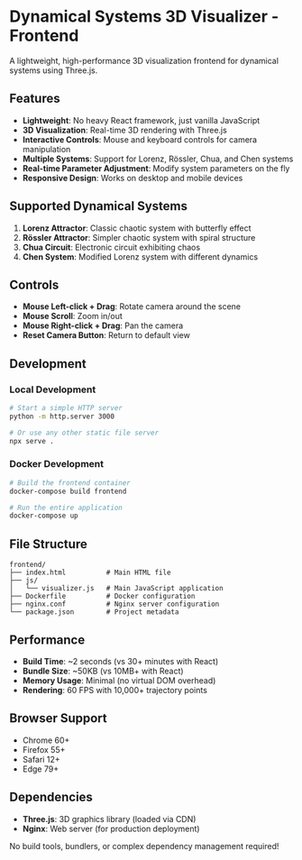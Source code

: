 # Dynamical Systems 3D Visualizer - Frontend

A lightweight, high-performance 3D visualization frontend for dynamical systems using Three.js.

## Features

- **Lightweight**: No heavy React framework, just vanilla JavaScript
- **3D Visualization**: Real-time 3D rendering with Three.js
- **Interactive Controls**: Mouse and keyboard controls for camera manipulation
- **Multiple Systems**: Support for Lorenz, Rössler, Chua, and Chen systems
- **Real-time Parameter Adjustment**: Modify system parameters on the fly
- **Responsive Design**: Works on desktop and mobile devices

## Supported Dynamical Systems

1. **Lorenz Attractor**: Classic chaotic system with butterfly effect
2. **Rössler Attractor**: Simpler chaotic system with spiral structure
3. **Chua Circuit**: Electronic circuit exhibiting chaos
4. **Chen System**: Modified Lorenz system with different dynamics

## Controls

- **Mouse Left-click + Drag**: Rotate camera around the scene
- **Mouse Scroll**: Zoom in/out
- **Mouse Right-click + Drag**: Pan the camera
- **Reset Camera Button**: Return to default view

## Development

### Local Development
```bash
# Start a simple HTTP server
python -m http.server 3000

# Or use any other static file server
npx serve .
```

### Docker Development
```bash
# Build the frontend container
docker-compose build frontend

# Run the entire application
docker-compose up
```

## File Structure

```
frontend/
├── index.html          # Main HTML file
├── js/
│   └── visualizer.js   # Main JavaScript application
├── Dockerfile          # Docker configuration
├── nginx.conf          # Nginx server configuration
└── package.json        # Project metadata
```

## Performance

- **Build Time**: ~2 seconds (vs 30+ minutes with React)
- **Bundle Size**: ~50KB (vs 10MB+ with React)
- **Memory Usage**: Minimal (no virtual DOM overhead)
- **Rendering**: 60 FPS with 10,000+ trajectory points

## Browser Support

- Chrome 60+
- Firefox 55+
- Safari 12+
- Edge 79+

## Dependencies

- **Three.js**: 3D graphics library (loaded via CDN)
- **Nginx**: Web server (for production deployment)

No build tools, bundlers, or complex dependency management required! 